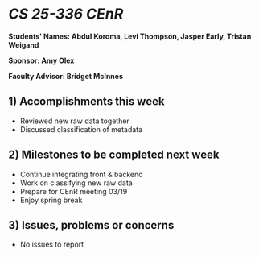# *CS 25-336 CEnR*

**Students' Names: Abdul Koroma, Levi Thompson, Jasper Early, Tristan Weigand**

**Sponsor: Amy Olex**

**Faculty Advisor: Bridget McInnes**

## 1) Accomplishments this week ##
- Reviewed new raw data together
- Discussed classification of metadata

## 2) Milestones to be completed next week ##
- Continue integrating front & backend
- Work on classifying new raw data
- Prepare for CEnR meeting 03/19
- Enjoy spring break

## 3) Issues, problems or concerns ##
- No issues to report
